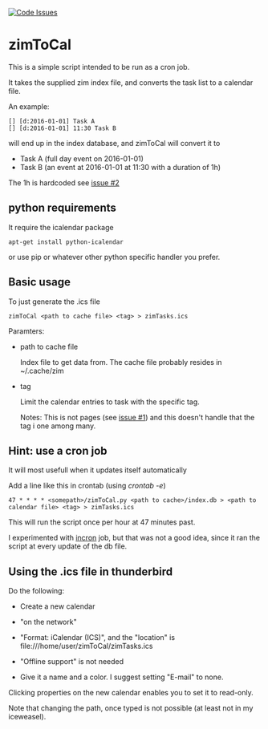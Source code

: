 [![Code Issues](https://www.quantifiedcode.com/api/v1/project/fe2d8ce21a334f46acd3921ccda7c6b3/badge.svg)](https://www.quantifiedcode.com/app/project/fe2d8ce21a334f46acd3921ccda7c6b3)

zimToCal
=========

This is a simple script intended to be run as a cron job.

It takes the supplied zim index file, and converts the task list to a calendar file.

An example:

```
[] [d:2016-01-01] Task A
[] [d:2016-01-01] 11:30 Task B
```

will end up in the index database, and zimToCal will convert it to 

* Task A (full day event on 2016-01-01)
* Task B (an event at 2016-01-01 at 11:30 with a duration of 1h)

The 1h is hardcoded see [issue #2](https://github.com/moozer/zimToCal/issues/2)

python requirements
--------------------

It require the icalendar package

    apt-get install python-icalendar

or use pip or whatever other python specific handler you prefer.


Basic usage
------

To just generate the .ics file

    zimToCal <path to cache file> <tag> > zimTasks.ics

Paramters:

* path to cache file

  Index file to get data from. The cache file probably resides in ~/.cache/zim

* tag
 
  Limit the calendar entries to task with the specific tag. 

  Notes: This is not pages (see [issue #1](https://github.com/moozer/zimToCal/issues/1)) and this doesn't handle that the tag i one among many.


Hint: use a cron job
----------------------

It will most usefull when it updates itself automatically

Add a line like this in crontab (using *crontab -e*)

    47 * * * * <somepath>/zimToCal.py <path to cache>/index.db > <path to calendar file> <tag> > zimTasks.ics

This will run the script once per hour at 47 minutes past.

I experimented with [incron](http://inotify.aiken.cz/?section=incron&page=doc&lang=en) job, but that was not a good idea, since it ran the script at every update of the db file.


Using the .ics file in thunderbird
--------------------------------------

Do the following:

  - Create a new calendar

  - "on the network"
  
  - "Format: iCalendar (ICS)", and the "location" is file:///home/user/zimToCal/zimTasks.ics
  
  - "Offline support" is not needed
  
  - Give it a name and a color. I suggest setting "E-mail" to none.
  
Clicking properties on the new calendar enables you to set it to read-only.
  
Note that changing the path, once typed is not possible (at least not in my iceweasel).
